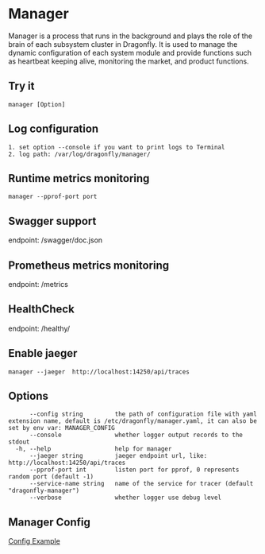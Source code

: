 # Manager

Manager is a process that runs in the background
and plays the role of the brain of each subsystem cluster in Dragonfly.
It is used to manage the dynamic
configuration of each system module and provide functions
such as heartbeat keeping alive, monitoring the market, and product functions.

## Try it

```text
manager [Option]
```

## Log configuration

```text
1. set option --console if you want to print logs to Terminal
2. log path: /var/log/dragonfly/manager/
```

## Runtime metrics monitoring

```text
manager --pprof-port port
```

## Swagger support

endpoint: /swagger/doc.json

## Prometheus metrics monitoring

endpoint: /metrics

## HealthCheck

endpoint: /healthy/

## Enable jaeger

```text
manager --jaeger  http://localhost:14250/api/traces
```

## Options

<!-- markdownlint-disable -->

```text
      --config string         the path of configuration file with yaml extension name, default is /etc/dragonfly/manager.yaml, it can also be set by env var: MANAGER_CONFIG
      --console               whether logger output records to the stdout
  -h, --help                  help for manager
      --jaeger string         jaeger endpoint url, like: http://localhost:14250/api/traces
      --pprof-port int        listen port for pprof, 0 represents random port (default -1)
      --service-name string   name of the service for tracer (default "dragonfly-manager")
      --verbose               whether logger use debug level
```

<!-- markdownlint-restore -->

## Manager Config

[Config Example](../config/manager.yaml)
